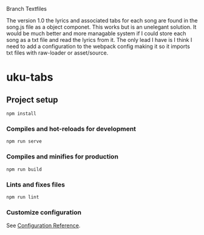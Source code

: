 Branch Textfiles

The version 1.0 the lyrics and associated tabs for each song are found in the song.js file as a object componet. This works but is an unelegant solution. It would be much better and more managable system if I could store each song as a txt file and read the lyrics from it. The only lead I have is I think I need to add a configuration to the webpack config making it so it imports txt files with raw-loader or asset/source.

# uku-tabs

## Project setup
```
npm install
```

### Compiles and hot-reloads for development
```
npm run serve
```

### Compiles and minifies for production
```
npm run build
```

### Lints and fixes files
```
npm run lint
```

### Customize configuration
See [Configuration Reference](https://cli.vuejs.org/config/).
